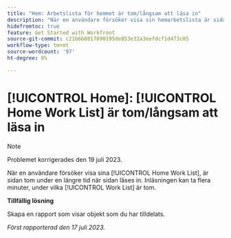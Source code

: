 ```yaml
---
title: "Hem: Arbetslista för hemmet är tom/långsam att läsa in"
description: "När en användare försöker visa sin hemarbetslista är sidan tom under en längre tid när sidan läses in. Inläsningen kan ta flera minuter, då arbetslistan är tom."
hidefromtoc: true
feature: Get Started with Workfront
source-git-commit: c21b660817890195de853e32a3eefdcf1d473c05
workflow-type: tm+mt
source-wordcount: '97'
ht-degree: 0%

---
```



# [!UICONTROL Home]: [!UICONTROL Home Work List] är tom/långsam att läsa in

>[!NOTE]
>
>Problemet korrigerades den 19 juli 2023.

När en användare försöker visa sina [!UICONTROL Home Work List], är sidan tom under en längre tid när sidan läses in. Inläsningen kan ta flera minuter, under vilka [!UICONTROL Work List] är tom.

**Tillfällig lösning**

Skapa en rapport som visar objekt som du har tilldelats.

_Först rapporterad den 17 juli 2023._


